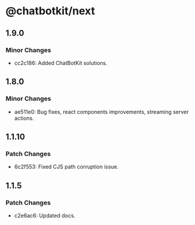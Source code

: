 # @chatbotkit/next

## 1.9.0

### Minor Changes

- cc2c186: Added ChatBotKit solutions.

## 1.8.0

### Minor Changes

- ae511e0: Bug fixes, react components improvements, streaming server actions.

## 1.1.10

### Patch Changes

- 6c2f553: Fixed CJS path corruption issue.

## 1.1.5

### Patch Changes

- c2e6ac6: Updated docs.

